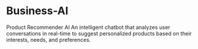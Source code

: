 # Business-AI
Product Recommender AI An intelligent chatbot that analyzes user conversations in real-time to suggest personalized products based on their interests, needs, and preferences.
